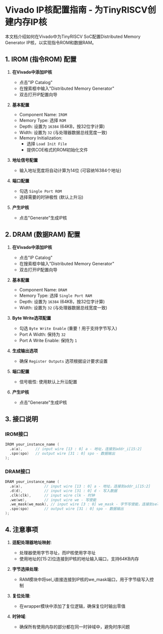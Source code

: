 # Vivado IP核配置指南 - 为TinyRISCV创建内存IP核

本文档介绍如何在Vivado中为TinyRISCV SoC配置Distributed Memory Generator IP核，以实现指令ROM和数据RAM。

## 1. IROM (指令ROM) 配置

1. **在Vivado中添加IP核**
   - 点击"IP Catalog"
   - 在搜索框中输入"Distributed Memory Generator"
   - 双击打开IP配置向导

2. **基本配置**
   - Component Name: `IROM`
   - Memory Type: 选择 `ROM`
   - Depth: 设置为 `16384` (64KB，按32位字计算)
   - Width: 设置为 `32` (与处理器数据总线宽度一致)
   - Memory Initialization:
     - 选择 `Load Init File`
     - 提供COE格式的ROM初始化文件

3. **地址信号配置**
   - 输入地址宽度将自动计算为14位 (可容纳16384个地址)

4. **端口配置**
   - 勾选 `Single Port ROM`
   - 选择需要的时钟极性 (默认上升沿)

5. **产生IP核**
   - 点击"Generate"生成IP核

## 2. DRAM (数据RAM) 配置

1. **在Vivado中添加IP核**
   - 点击"IP Catalog"
   - 在搜索框中输入"Distributed Memory Generator"
   - 双击打开IP配置向导

2. **基本配置**
   - Component Name: `DRAM`
   - Memory Type: 选择 `Single Port RAM`
   - Depth: 设置为 `16384` (64KB，按32位字计算)
   - Width: 设置为 `32` (与处理器数据总线宽度一致)

3. **Byte Write选项配置**
   - 勾选 `Byte Write Enable` (重要！用于支持字节写入)
   - Port A Width: 保持为 `32`
   - Port A Write Enable: 保持为 `1`

4. **生成输出选项**
   - 确保 `Register Outputs` 选项根据设计要求设置

5. **端口配置**
   - 信号极性: 使用默认上升沿配置

6. **产生IP核**
   - 点击"Generate"生成IP核

## 3. 接口说明

### IROM接口

```verilog
IROM your_instance_name (
  .a(a),      // input wire [13 : 0] a - 地址，连接到addr_i[15:2]
  .spo(spo)   // output wire [31 : 0] spo - 数据输出
);
```

### DRAM接口

```verilog
DRAM your_instance_name (
  .a(a),          // input wire [13 : 0] a - 地址，连接到addr_i[15:2]
  .d(d),          // input wire [31 : 0] d - 写入数据
  .clk(clk),      // input wire clk - 时钟
  .we(we),        // input wire we - 写使能
  .we_mask(we_mask), // input wire [3 : 0] we_mask - 字节写使能，连接到sel_i
  .spo(spo)       // output wire [31 : 0] spo - 数据输出
);
```

## 4. 注意事项

1. **适配处理器地址映射**:
   - 处理器使用字节寻址，而IP核使用字寻址
   - 使用地址的[15:2]位连接到IP核的地址输入端口，支持64KB内存

2. **字节选择处理**:
   - RAM模块中将sel_i直接连接到IP核的we_mask端口，用于字节级写入控制

3. **复位处理**:
   - 在wrapper模块中添加了复位逻辑，确保复位时输出零值

4. **时钟域**:
   - 确保所有使用内存的部分都在同一时钟域中，避免时序问题 